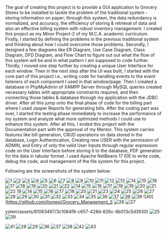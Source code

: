 The goal of creating this project is to provide a GUI application to Grocery Stores to be installed to tackle the problem of the traditional system - storing information on paper; through this system, the data redundancy is normalized, and accuracy, the efficiency of storing & retrieval of data and also an effective billing system with robust inventory management. I created this project as my Minor Project-2 of my M.C.A. academic curriculum.
Firstly, I started by defining the problems in the previous traditional system and thinking about how I could overcome those problems. Secondly, I designed a few diagrams like ER Diagram, Use Case Diagram, Class Diagram, DFD Diagram, and Flow Chart to figure out out what the flow of this system will be and in what pattern I am supposed to code further. Thirdly, I moved one step further by creating a unique User Interface for each window. Then in the next step after the UI was built, I started with the core part of this project i.e., writing code for handling events to the event listeners of each component I used in that window/page. Then I created a database in PhpMyAdmin of XAMPP Server through MySQL queries created necessary tables with appropriate constraints required, and then connecting those tables & database through my application with the JDBC driver. After all this jump onto the final phase of code for the billing part where I used Jasper Reports for generating bills. After the coding part was over, I started the testing phase immediately to increase the performance of my system and analyze what more optimized methods I could use to enhance this system. After all this, I ended this project with the Documentation part with the approval of my Mentor.
This system carries features like bill generation, CRUD operations on data stored in the database, Login Authentication, Creating new USER with the permission of ADMIN, and Entry of only the valid User Inputs through regular expression code on the User Interface before storing it to the database, PDF generation for the data in tabular format.
I used Apache NetBeans 17 IDE to write code, debug the code, and management of the file system for this project.

Following are the screenshots of the system below:

![1](https://github.com/itsmesj/Grocery_Management_System/assets/81063467/92898f01-ddea-474c-ba4a-b418b2f19aec)
![2](https://github.com/itsmesj/Grocery_Management_System/assets/81063467/271b5429-0127-44f3-8a6f-ad3fa4e06e88)
![3](https://github.com/itsmesj/Grocery_Management_System/assets/81063467/1e6ed6f4-a3ab-485d-91ea-2dcbcc7e8de9)
![4](https://github.com/itsmesj/Grocery_Management_System/assets/81063467/89069bc6-e03a-495b-95d1-fb4d0a98d76a)
![5](https://github.com/itsmesj/Grocery_Management_System/assets/81063467/f062f022-ece2-4376-924e-8feae4892d51)
![6](https://github.com/itsmesj/Grocery_Management_System/assets/81063467/51689b27-8c1a-4039-8f29-d20a42ca9a7c)
![7](https://github.com/itsmesj/Grocery_Management_System/assets/81063467/16e3333f-ba2a-4e3d-87b2-6cfe4ce835d6)
![8](https://github.com/itsmesj/Grocery_Management_System/assets/81063467/b94ce7ec-208b-4077-9c23-6d583da2ac51)
![9](https://github.com/itsmesj/Grocery_Management_System/assets/81063467/74a599a2-2616-44f5-bda1-e2f72179d5b2)
![10](https://github.com/itsmesj/Grocery_Management_System/assets/81063467/39b6af71-7edb-4fe7-b676-2a94abe0ee8d)
![11](https://github.com/itsmesj/Grocery_Management_System/assets/81063467/f912a768-f0c9-48f1-909a-ab6f250fc78e)
![12](https://github.com/itsmesj/Grocery_Management_System/assets/81063467/66db15f7-dac0-4b91-a986-7acbae3dc179)
![13](https://github.com/itsmesj/Grocery_Management_System/assets/81063467/668d982d-5c98-4e15-9fbb-18ade2caa97e)
![14](https://github.com/itsmesj/Grocery_Management_System/assets/81063467/597fd65a-0372-4448-a31d-113cdcaeac91)
![15](https://github.com/itsmesj/Grocery_Management_System/assets/81063467/f83d5fbc-b7ca-4def-88dd-09f37ecede09)
![16](https://github.com/itsmesj/Grocery_Management_System/assets/81063467/bd9bd35a-9d75-435b-97e0-b753366d89ff)
![17](https://github.com/itsmesj/Grocery_Management_System/assets/81063467/cf003dce-2684-4593-8f61-a018ee241806)
![18](https://github.com/itsmesj/Grocery_Management_System/assets/81063467/0e831c59-c70f-4a5a-b0a2-985fbb32442d)
![19](https://github.com/itsmesj/Grocery_Management_System/assets/81063467/9dc2651a-6819-4f2c-88ea-ca5e78dc40fb)
![20](https://github.com/itsmesj/Grocery_Management_System/assets/81063467/287d3348-4707-438a-a30a-7b79c008d269)
![21](https://github.com/itsmesj/Grocery_Management_System/assets/81063467/7e9f422c-faf7-4df4-883f-3bfd4622b87b)
![22](https://github.com/itsmesj/Grocery_Management_System/assets/81063467/0d5dad95-f0c6-487c-b282-bb52f480310f)
![14](https://github.com/itsmesj/Grocery_Management_System/assets/81063467/4284f276-82fa-45ac-95d2-df1a9733dd2c)
![15](https://github.com/itsmesj/Grocery_Management_System/assets/81063467/1705d44a-38c6-4e51-bd93-2bdc53143e26)
![16](https://github.com/itsmesj/Grocery_Management_System/assets/81063467/3626a112-341c-4d27-97b0-f782b8677c75)
![17](https://github.com/itsmesj/Grocery_Management_System/assets/81063467/3e1d2eba-9a28-4e37-9e3c-6e8e4e65630e)
![18](https://github.com/itsmesj/Grocery_Management_System/assets/81063467/892c17c6-7291-4a73-8b92-9c4dfd58ec1e)
![19](https://github.com/itsmesj/Grocery_Management_System/assets/81063467/6193a0ce-8651-4e67-bffb-caae82e119d4)
![20](https://github.com/itsmesj/Grocery_Management_System/assets/81063467/6878e0ba-18b9-4fea-a8ce-40907b31f42a)
![21](https://github.com/itsmesj/Grocery_Management_System/assets/81063467/1f017b79-9343-4608-a3cd-4bd241c9ef11)
![22
![19](https://github.com/itsmesj/Grocery_Management_System/assets/81063467/20921f15-5209-4bea-adf6-5de5e4c7bdf3)
](https://github.com/itsmesj/Grocery_Management_System/assets/81063467/7533fdb9-effb-4e43-8538-4136c999cd34)
![14](https://github.com/itsmesj/Grocery_Management_System/assets/81063467/4fd6aa92-f109-461d-8184-262d3d848009)
![15](https://github.com/itsmesj/Grocery_Management_System/assets/81063467/62c26e03-d3a6-44f9-8a36-a0ab0d974506)
![16](https://github.com/itsmesj/Grocery_Management_System/assets/81063467/e322e1aa-2f00-4eac-89a8-91c1dc6884fc)
![17](https://github.com/itsmesj/Grocery_Management_System/assets/81063467/74af5fc0-6aff-4f5c-83af-8c6dc849bd07)
![18](https://github.com/itsmesj/Grocery_Management_System/assets/81063467/9b6ce7cb-f048-48a7-8522-afa1fb4335ae)
![20](https://github.com/itsmesj/Grocery_Management_System/assets/81063467/e15b0ada-21bf-41be-b88c-01dbadcf5748)
![21](https://github.com/itsmesj/Grocery_Management_System/assets/81063467/120bca70-3621-439a-9434-fdb8f9a0da66)
![23](https://github.com/itsmesj/Grocery_Management_System/assets/81063467/37dff07f-2d6b-4932-8db9-dee104f69d94)
![24](https://github.com/itsmesj/Grocery_Management_System/assets/81063467/6db01c35-9bf8-443f-ad39-40c57a891345)
![25](https://github.com/itsmesj/Grocery_Management_System/assets/81063467/bc42b4c7-5630-4d91-bd2d-8f505638f5a8)
![26](https://github.com/itsmesj/Grocery_Management_System/assets/81063467/10a8d536-7b86-43af-b734-a8e733f0b6fc)
![27](https://github.com/itsmesj/Grocery_Management_System/assets/81063467/8b55619c-5940-43bb-922e-5493e508acb1)
![28](https://github.com/itsmesj/Grocery_Management_System/assets/81063467/c878d99f-a5a7-450a-93ac-217998397c7e)
![29](https://github.com/itsmesj/Grocery_Management_System/assets/81063467/b4fc738d-b97a-447b-b173-22e378196d44)
![30](https://github.com/itsmesj/Grocery_Management_System/assets/81063467/7901e91d-bb08-42dd-b001-2e36e63562fc)
![31](https://github.com/itsmesj/Grocery_Management_System/assets/81063467/3c6e7c3f-75da-4904-90d3-421b83881aee)
![32](https://github.com/itsmesj/Grocery_Management_System/assets/81063467/7dc2db20-a462-4429-9dbc-af65c41cb276)
![33](https://github.com/itsmesj/Grocery_Management_System/assets/81063467/31a18865-977b-4f2a-aaec-be3d76f8b3df)
![34](https://github.com/itsmesj/Grocery_Management_System/assets/81063467/dc1c7271-cfc9-43be-b88c-62b5b7dd7aae)
![35](https://github.com/itsmesj/Grocery_Management_System/assets/81063467/e7c79c1a-14f2-469c-abfe-af65cacade3f)
![36](https://github.com/itsmesj/Grocery_Management_System/assets/81063467/cf0b0167-e609-4272-bc01-d885c657535d)
![37](https://github.com/itsmesj/Grocery_Management_System/assets/81063467/0a844397-9097-49ab-85ed-464c51507334)
![38](https://github.com/itsmesj/Grocery_Management_System/assets/81063467/cbf61c42-8e9a-46ca-b554-107f515fb809)
![39](https://github.com/itsmesj/Grocery_Management_System/assets/81063467/1e3f2a93-640f-4675-b675-326f85def915)
![40](https://github.com/itsmesj/Grocery_Management_S
![26](https://github.com/itsmesj/Grocery_Management_System/assets/81063467/3a03ad42-48f0-40e0-abaf-a2bc717160e1)
![27](https://github.com/itsmesj/Grocery_Management_System/assets/81063467/547ef136-3017-4cca-b74b-b8b3d307c334)

ystem/assets/81063467/3c1084f8-c657-428d-826c-6b013c5d3930)
![25](https://github.com/itsmesj/Grocery_Management_System/assets/81063467/7fbd672b-5d5d-4088-8261-a6a5f852a07f)
![39](https://github.com/itsmesj/Grocery_Management_System/assets/81063467/17ab2eb3-ebde-4c1e-96fb-db31d98f5b58)

![41](https://github.com/itsmesj/Grocery_Management_System/assets/81063467/c5ed668f-8803-461d-b78e-8e34d3de1d82)
![28](https://github.com/itsmesj/Grocery_Management_System/assets/81063467/520a552d-f974-49a4-830d-0e6c5bf5095f)
![29](https://github.com/itsmesj/Grocery_Management_System/assets/81063467/fa6eceea-ef32-4125-ad2d-919a9fda0944)
![36](https://github.com/itsmesj/Grocery_Management_System/assets/81063467/29b5ea80-6de1-4907-9723-4a5a4b50246e)
![37](https://github.com/itsmesj/Grocery_Management_System/assets/81063467/11fffe32-c482-4d69-bc39-78cf1450bc10)
![38](https://github.com/itsmesj/Grocery_Management_System/assets/81063467/a8871728-f4ce-470b-b2b3-8b14cfbb9055)
![42](https://github.com/itsmesj/Grocery_Management_System/assets/81063467/626bc5f2-52a9-47ad-88ec-47b5c8f1ba8b)
![43](https://github.com/itsmesj/Grocery_Management_System/assets/81063467/9a513713-1c11-4f00-9fc4-bb9d559259ca)
